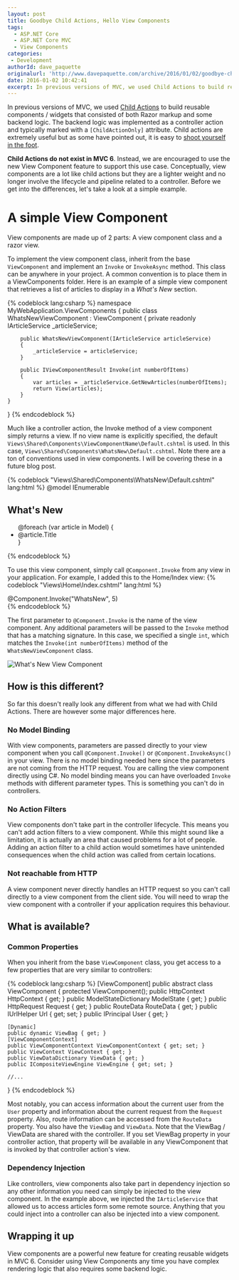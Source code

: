 ```yaml
---
layout: post
title: Goodbye Child Actions, Hello View Components
tags:
  - ASP.NET Core
  - ASP.NET Core MVC
  - View Components
categories:
 - Development 
authorId: dave_paquette
originalurl: 'http://www.davepaquette.com/archive/2016/01/02/goodbye-child-actions-hello-view-components.aspx'
date: 2016-01-02 10:42:41
excerpt: In previous versions of MVC, we used Child Actions to build reusable components. Child Actions do not exist in MVC 6. Instead, we are encouraged to use the new View Component feature to support this use case.
---
```

In previous versions of MVC, we used [Child Actions](http://haacked.com/archive/2009/11/18/aspnetmvc2-render-action.aspx/) to build reusable components / widgets that consisted of both Razor markup and some backend logic. The backend logic was implemented as a controller action and typically marked with a `[ChildActionOnly]` attribute. Child actions are extremely useful but as some have pointed out, it is easy to [shoot yourself in the foot](http://www.khalidabuhakmeh.com/obscure-bugs-asp-net-mvc-child-actions). 

**Child Actions do not exist in MVC 6**. Instead, we are encouraged to use the new View Component feature to support this use case. Conceptually, view components are a lot like child actions but they are a lighter weight and no longer involve the lifecycle and pipeline related to a controller. Before we get into the differences, let's take a look at a simple example.

# A simple View Component
View components are made up of 2 parts: A view component class and a razor view.

To implement the view component class, inherit from the base `ViewComponent` and implement an `Invoke` or `InvokeAsync` method. This class can be anywhere in your project. A common convention is to place them in a ViewComponents folder. Here is an example of a simple view component that retrieves a list of articles to display in a _What's New_ section.

{% codeblock lang:csharp %}
namespace MyWebApplication.ViewComponents
{
    public class WhatsNewViewComponent : ViewComponent
    {
        private readonly IArticleService _articleService;

        public WhatsNewViewComponent(IArticleService articleService)
        {
            _articleService = articleService;
        }

        public IViewComponentResult Invoke(int numberOfItems)
        {
            var articles = _articleService.GetNewArticles(numberOfItems);
            return View(articles);
        }
    }
}
{% endcodeblock %}

Much like a controller action, the Invoke method of a view component simply returns a view. If no view name is explicitly specified, the default `Views\Shared\Components\ViewComponentName\Default.cshtml` is used. In this case, `Views\Shared\Components\WhatsNew\Default.cshtml`. Note there are a ton of conventions used in view components. I will be covering these in a future blog post.

{% codeblock "Views\\Shared\\Components\\WhatsNew\\Default.cshtml" lang:html %}
@model IEnumerable<Article>

<h2>What's New</h2>
<ul>
@foreach (var article in Model)
{
    <li><a asp-controller="Article" 
           asp-action="View" 
           asp-route-id="@article.Id">@article.Title</a></li>
}
</ul>
{% endcodeblock %}

To use this view component, simply call `@Component.Invoke` from any view in your application. For example, I added this to the Home/Index view:
{% codeblock "Views\\Home\\Index.cshtml" lang:html %}
<div class="col-md-3">
    @Component.Invoke("WhatsNew", 5)
</div>
{% endcodeblock %}

The first parameter to `@Component.Invoke` is the name of the view component. Any additional parameters will be passed to the `Invoke` method that has a matching signature. In this case, we specified a single `int`, which matches the `Invoke(int numberOfItems)` method of the `WhatsNewViewComponent` class.

![What's New View Component](http://www.davepaquette.com/images/whats-new-view-component.png)

## How is this different?

So far this doesn't really look any different from what we had with Child Actions. There are however some major differences here. 

### No Model Binding
With view components, parameters are passed directly to your view component when you call `@Component.Invoke()` or `@Component.InvokeAsync()` in your view. There is no model binding needed here since the parameters are not coming from the HTTP request. You are calling the view component directly using C#. No model binding means you can have overloaded `Invoke` methods with different parameter types. This is something you can't do in controllers.

### No Action Filters
View components don't take part in the controller lifecycle. This means you can't add action filters to a view component. While this might sound like a limitation, it is actually an area that caused problems for a lot of people. Adding an action filter to a child action would sometimes have unintended consequences when the child action was called from certain locations. 

### Not reachable from HTTP

A view component never directly handles an HTTP request so you can't call directly to a view component from the client side. You will need to wrap the view component with a controller if your application requires this behaviour.

## What is available?

### Common Properties
When you inherit from the base `ViewComponent` class, you get access to a few properties that are very similar to controllers:

{% codeblock lang:csharp %}
[ViewComponent]
public abstract class ViewComponent
{
    protected ViewComponent();
    public HttpContext HttpContext { get; }
    public ModelStateDictionary ModelState { get; }
    public HttpRequest Request { get; }
    public RouteData RouteData { get; }
    public IUrlHelper Url { get; set; }
    public IPrincipal User { get; }
    
    [Dynamic]    
    public dynamic ViewBag { get; }
    [ViewComponentContext]
    public ViewComponentContext ViewComponentContext { get; set; }
    public ViewContext ViewContext { get; }
    public ViewDataDictionary ViewData { get; }
    public ICompositeViewEngine ViewEngine { get; set; }

    //...
}
{% endcodeblock %}

Most notably, you can access information about the current user from the `User` property and information about the current request from the `Request` property. Also, route information can be accessed from the `RouteData` property. You also have the `ViewBag` and `ViewData`. Note that the ViewBag / ViewData are shared with the controller. If you set ViewBag property in your controller action, that property will be available in any ViewComponent that is invoked by that controller action's view.
 
### Dependency Injection
Like controllers, view components also take part in dependency injection so any other information you need can simply be injected to the view component. In the example above, we injected the `IArticleService` that allowed us to access articles form some remote source. Anything that you could inject into a controller can also be injected into a view component.

# Wrapping it up
View components are a powerful new feature for creating reusable widgets in MVC 6. Consider using View Components any time you have complex rendering logic that also requires some backend logic. 
 
 
